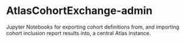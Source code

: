 # AtlasCohortExchange-admin
Jupyter Notebooks for exporting cohort definitions from, and importing cohort inclusion report results into, a central Atlas instance.
